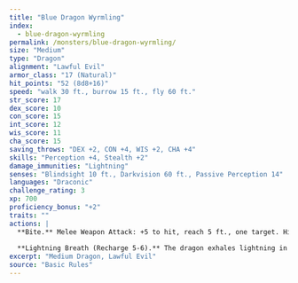 ```yaml
---
title: "Blue Dragon Wyrmling"
index:
  - blue-dragon-wyrmling
permalink: /monsters/blue-dragon-wyrmling/
size: "Medium"
type: "Dragon"
alignment: "Lawful Evil"
armor_class: "17 (Natural)"
hit_points: "52 (8d8+16)"
speed: "walk 30 ft., burrow 15 ft., fly 60 ft."
str_score: 17
dex_score: 10
con_score: 15
int_score: 12
wis_score: 11
cha_score: 15
saving_throws: "DEX +2, CON +4, WIS +2, CHA +4"
skills: "Perception +4, Stealth +2"
damage_immunities: "Lightning"
senses: "Blindsight 10 ft., Darkvision 60 ft., Passive Perception 14"
languages: "Draconic"
challenge_rating: 3
xp: 700
proficiency_bonus: "+2"
traits: ""
actions: |
  **Bite.** Melee Weapon Attack: +5 to hit, reach 5 ft., one target. Hit: 8 (1d10 + 3) piercing damage plus 3 (1d6) lightning damage.
  
  **Lightning Breath (Recharge 5-6).** The dragon exhales lightning in a 30-foot line that is 5 feet wide. Each creature in that line must make a DC 12 Dexterity saving throw, taking 22 (4d10) lightning damage on a failed save, or half as much damage on a successful one.  
excerpt: "Medium Dragon, Lawful Evil"
source: "Basic Rules"
---
```

